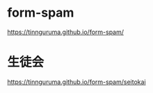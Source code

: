 # form-spam
https://tinnguruma.github.io/form-spam/


# 生徒会
https://tinnguruma.github.io/form-spam/seitokai

